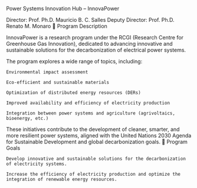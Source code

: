 Power Systems Innovation Hub – InnovaPower

Director: Prof. Ph.D. Mauricio B. C. Salles
Deputy Director: Prof. Ph.D. Renato M. Monaro
🌱 Program Description

InnovaPower is a research program under the RCGI (Research Centre for Greenhouse Gas Innovation), dedicated to advancing innovative and sustainable solutions for the decarbonization of electrical power systems.

The program explores a wide range of topics, including:

    Environmental impact assessment

    Eco-efficient and sustainable materials

    Optimization of distributed energy resources (DERs)

    Improved availability and efficiency of electricity production

    Integration between power systems and agriculture (agrivoltaics, bioenergy, etc.)

These initiatives contribute to the development of cleaner, smarter, and more resilient power systems, aligned with the United Nations 2030 Agenda for Sustainable Development and global decarbonization goals.
🎯 Program Goals

    Develop innovative and sustainable solutions for the decarbonization of electricity systems.

    Increase the efficiency of electricity production and optimize the integration of renewable energy resources.
